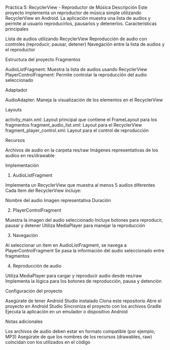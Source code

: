 Práctica 5: RecyclerView - Reproductor de Música
Descripción
Este proyecto implementa un reproductor de música simple utilizando RecyclerView en Android. La aplicación muestra una lista de audios y permite al usuario reproducirlos, pausarlos y detenerlos.
Características principales

Lista de audios utilizando RecyclerView
Reproducción de audio con controles (reproducir, pausar, detener)
Navegación entre la lista de audios y el reproductor

Estructura del proyecto
Fragmentos

AudioListFragment: Muestra la lista de audios usando RecyclerView
PlayerControlFragment: Permite controlar la reproducción del audio seleccionado

Adaptador

AudioAdapter: Maneja la visualización de los elementos en el RecyclerView

Layouts

activity_main.xml: Layout principal que contiene el FrameLayout para los fragmentos
fragment_audio_list.xml: Layout para el RecyclerView
fragment_player_control.xml: Layout para el control de reproducción

Recursos

Archivos de audio en la carpeta res/raw
Imágenes representativas de los audios en res/drawable

Implementación
1. AudioListFragment

Implementa un RecyclerView que muestra al menos 5 audios diferentes
Cada ítem del RecyclerView incluye:

Nombre del audio
Imagen representativa
Duración



2. PlayerControlFragment

Muestra la imagen del audio seleccionado
Incluye botones para reproducir, pausar y detener
Utiliza MediaPlayer para manejar la reproducción

3. Navegación

Al seleccionar un ítem en AudioListFragment, se navega a PlayerControlFragment
Se pasa la información del audio seleccionado entre fragmentos

4. Reproducción de audio

Utiliza MediaPlayer para cargar y reproducir audio desde res/raw
Implementa la lógica para los botones de reproducción, pausa y detención

Configuración del proyecto

Asegúrate de tener Android Studio instalado
Clona este repositorio
Abre el proyecto en Android Studio
Sincroniza el proyecto con los archivos Gradle
Ejecuta la aplicación en un emulador o dispositivo Android

Notas adicionales

Los archivos de audio deben estar en formato compatible (por ejemplo, MP3)
Asegúrate de que los nombres de los recursos (drawables, raw) coincidan con los utilizados en el código
